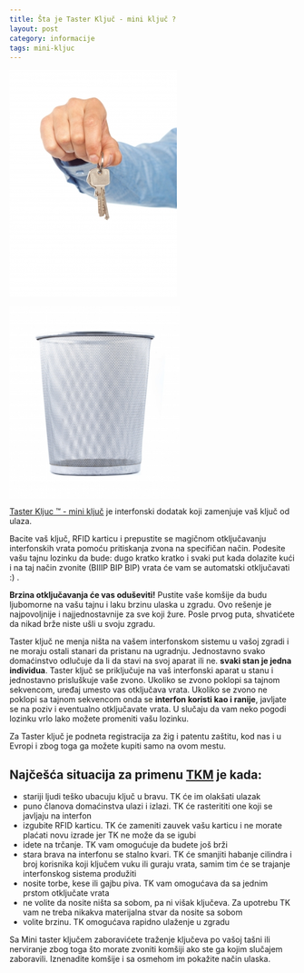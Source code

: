 ```yaml
---
title: Šta je Taster Ključ - mini ključ ?
layout: post
category: informacije
tags: mini-kljuc 
---
```


<div class="table-image">
  <img src="/assets/images/news/kljucevi_stockimages.jpg"  />
  <p>
    <img src="/assets/images/news/kanta_scottchan.jpg" width="300"    style="display:block"/>
  </p>
</div>

[Taster Kljuc &trade; - mini ključ](/proizvodi/mini-kljuc) je interfonski dodatak koji zamenjuje vaš ključ od ulaza.
 
Bacite vaš ključ, RFID karticu i prepustite se magičnom otključavanju interfonskih vrata pomoću pritiskanja zvona na specifičan način. Podesite vašu tajnu lozinku da bude: dugo kratko kratko i svaki put kada dolazite kući i na taj način zvonite (BIIIP BIP BIP) vrata će vam se automatski otključavati :) .

**Brzina otključavanja će vas oduševiti!** Pustite vaše komšije da budu ljubomorne na vašu tajnu i laku brzinu ulaska u zgradu. Ovo rešenje je najpovoljnije i najjednostavnije za sve koji žure. Posle prvog puta, shvatićete da nikad brže niste ušli u svoju zgradu. 

Taster ključ ne menja ništa na vašem interfonskom sistemu u vašoj zgradi i ne moraju ostali stanari da pristanu na ugradnju. Jednostavno svako domaćinstvo odlučuje da li da stavi na svoj aparat ili ne. **svaki stan je jedna individua**. Taster ključ se priključuje na vaš interfonski aparat u stanu i jednostavno prisluškuje vaše zvono. Ukoliko se zvono poklopi sa tajnom sekvencom, uređaj umesto vas otključava vrata. Ukoliko se zvono ne poklopi sa tajnom sekvencom onda se **interfon koristi kao i ranije**, javljate se na poziv i eventualno otključavate vrata. U slučaju da vam neko pogodi lozinku vrlo lako možete promeniti vašu lozinku.

Za Taster ključ je podneta registracija za žig i patentu zaštitu, kod nas i u Evropi i zbog toga ga možete kupiti samo na ovom mestu.

## Najčešća situacija za primenu [TKM](/proizvodi/mini-kljuc) je kada:

* stariji ljudi teško ubacuju ključ u bravu. TK će im olakšati ulazak
* puno članova domaćinstva ulazi i izlazi. TK će rasterititi one koji se javljaju na interfon
* izgubite RFID karticu. TK će zameniti zauvek vašu karticu i ne morate plaćati novu izrade jer TK ne može da se igubi
* idete na trčanje. TK vam omogućuje da budete još brži 
* stara brava na interfonu se stalno kvari. TK će smanjiti habanje cilindra i broj korisnika koji ključem vuku ili guraju vrata, samim tim će se trajanje interfonskog sistema produžiti
* nosite torbe, kese ili gajbu piva. TK vam omogućava da sa jednim prstom otključate vrata
* ne volite da nosite ništa sa sobom, pa ni višak ključeva. Za upotrebu TK vam ne treba nikakva materijalna stvar da nosite sa sobom
* volite brzinu. TK omogućava rapidno ulaženje u zgradu

Sa Mini taster ključem zaboravićete traženje ključeva po vašoj tašni ili nerviranje zbog toga što morate zvoniti komšiji ako ste ga kojim slučajem zaboravili. Iznenadite komšije i sa osmehom im pokažite način ulaska.


